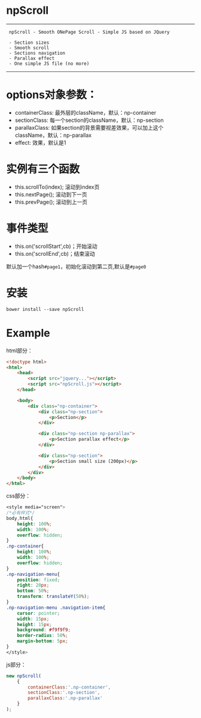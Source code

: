 # npScroll

****************************************************************

     npScroll - Smooth ONePage Scroll - Simple JS based on JQuery

     - Section sizes
     - Smooth scroll
     - Sections navigation
     - Parallax effect
     - One simple JS file (no more)

****************************************************************

# options对象参数：
 * containerClass: 最外层的className，默认：np-container
 * sectionClass: 每一个section的className，默认：np-section
 * parallaxClass: 如果section的背景需要视差效果，可以加上这个className，默认：np-parallax
 * effect: 效果，默认是1

# 实例有三个函数
 * this.scrollTo(index); 滚动到index页
 * this.nextPage(); 滚动到下一页
 * this.prevPage(); 滚动到上一页

# 事件类型
 * this.on('scrollStart',cb)；开始滚动
 * this.on('scrollEnd',cb)；结束滚动

默认加一个hash`#page1`，初始化滚动到第二页,默认是`#page0`

# 安装

    bower install --save npScroll

# Example

html部分：
``` HTML
<!doctype html>
<html>
    <head>
        <script src="jquery..."></script>
        <script src="npScroll.js"></script>
    </head>

    <body>
        <div class="np-container">
            <div class="np-section">
                <p>Section</p>
            </div>

            <div class="np-section np-parallax">
                <p>Section parallax effect</p>
            </div>

            <div class="np-section">
                <p>Section small size (200px)</p>
            </div>
        </div>
    </body>
</html>
```
css部分：
``` css
<style media="screen">
/*必有样式*/
body,html{
    height: 100%;
    width: 100%;
    overflow: hidden;
}
.np-container{
    height: 100%;
    width: 100%;
    overflow: hidden;
}
.np-navigation-menu{
    position: fixed;
    right: 20px;
    bottom: 50%;
    transform: translateY(50%);
}
.np-navigation-menu .navigation-item{
    cursor: pointer;
    width: 15px;
    height: 15px;
    background: #f9f9f9;
    border-radius: 50%;
    margin-bottom: 5px;
}
</style>
```
js部分：
``` js
new npScroll(
    {
        containerClass:'.np-container',
        sectionClass:'.np-section',
        parallaxClass:'.np-parallax'
    }
);
```
